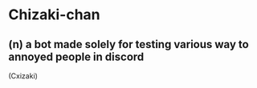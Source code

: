 # Chizaki-chan

## (n) a bot made solely for testing various way to annoyed people in discord

(Cxizaki)
